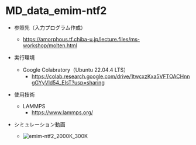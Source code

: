 # MD_data_emim-ntf2

+ 参照先（入力プログラム作成）
  + https://amorphous.tf.chiba-u.jp/lecture.files/ms-workshop/molten.html

+ 実行環境
  + Google Colabratory（Ubuntu 22.04.4 LTS）
    + https://colab.research.google.com/drive/1twcxzKxa5VFTOACHnngGYyVld54_EIsT?usp=sharing

+ 使用技術
  + LAMMPS
    + https://www.lammps.org/

+ シミュレーション動画
  + ![emim-ntf2_2000K_300K](https://github.com/user-attachments/assets/63d8eda7-61a9-43da-87d7-1c66bf70bffb)
